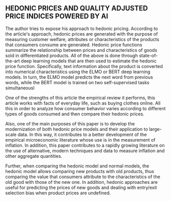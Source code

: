 ## HEDONIC PRICES AND QUALITY ADJUSTED PRICE INDICES POWERED BY AI

The author tries to expose his approach to hedonic pricing. According to the article's approach, hedonic prices are generated with the purpose of measuring customer welfare, attributes or characteristics of the products that consumers consume are generated. Hedonic price functions summarize the relationship between prices and characteristics of goods sold in differentiated products. All of the above is done through state-of-the-art deep learning models that are then used to estimate the hedonic price function. Specifically, text information about the product is converted into numerical characteristics using the ELMO or BERT deep learning models. In turn, the ELMO model predicts the next word from previous words, while the BERT model is trained on two self-supervised tasks simultaneousl

One of the strengths of this article  the empirical review it performs, this article works with facts of everyday life, such as buying clothes online. All this in order to analyze how consumer behavior varies according to different types of goods consumed and then compare their hedonic prices.

Also, one of the main purposes of this paper is to develop the modernization of both hedonic price models and their application to large-scale data. In this way, it contributes to a better development of the empirical microeconomic literature whose use is in the measurement of inflation. In addition, this paper contributes to a rapidly growing literature on the use of alternative, modern techniques and data to measure inflation and other aggregate quantities.

Further, when comparing the hedonic model and normal models, the hedonic model allows comparing new products with old products, thus comparing the value that consumers attribute to the characteristics of the old good with those of the new one. In addition, hedonic approaches are useful for predicting the prices of new goods and dealing with entry/exit selection bias when product prices are undefined.


